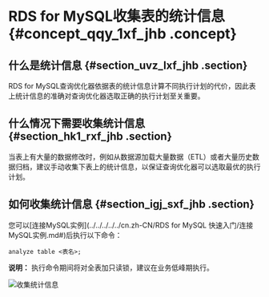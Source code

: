 # RDS for MySQL收集表的统计信息 {#concept_qqy_1xf_jhb .concept}

## 什么是统计信息 {#section_uvz_lxf_jhb .section}

RDS for MySQL查询优化器依据表的统计信息计算不同执行计划的代价，因此表上统计信息的准确对查询优化器选取正确的执行计划至关重要。

## 什么情况下需要收集统计信息 {#section_hk1_rxf_jhb .section}

当表上有大量的数据修改时，例如从数据源加载大量数据（ETL）或者大量历史数据归档，建议手动收集下表上的统计信息，以保证查询优化器可以选取最优的执行计划。

## 如何收集统计信息 {#section_igj_sxf_jhb .section}

您可以[连接MySQL实例](../../../../../cn.zh-CN/RDS for MySQL 快速入门/连接MySQL实例.md#)后执行以下命令：

```
analyze table <表名>;
```

**说明：** 执行命令期间将对全表加只读锁，建议在业务低峰期执行。

![收集统计信息](http://static-aliyun-doc.oss-cn-hangzhou.aliyuncs.com/assets/img/8310/155479323143570_zh-CN.png)

